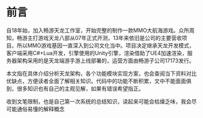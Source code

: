 # 前言

​        自18年始，加入畅游天龙工作室，开始完整的制作一款MMO大航海游戏。众所周知，畅游主打游戏天龙八部从07年正式开测，13年来依旧是公司的主要营收项目。所以MMO游戏基因一直深入到公司文化当中。项目决定继承天龙开发模式，客户端采用C#+Lua开发，引擎使用的Unity引擎，渲染借助了UE4加速渲染，服务器架构采用的是天龙端游手游上线部署的，运营方面由畅游子公司17173发行。

​	本文指在具体介绍分析天龙架构，各个功能模块实现方案，也会查阅当下资料对比优缺点，方便读者全面了解相关知识。代码中的功能不断积累，文中不能面面俱到，很多知识也有自己的主观见解，如果有错误希望指正。

​	收到文笔限制，也是自己第一次系统的总结知识，读起来可能会枯燥乏味，我会尽可能通俗易懂的解释概念

​	

​        